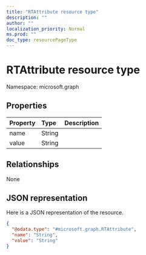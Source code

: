 ```yaml
---
title: "RTAttribute resource type"
description: ""
author: ""
localization_priority: Normal
ms.prod: ""
doc_type: resourcePageType
---
```


# RTAttribute resource type


Namespace: microsoft.graph



## Properties
|Property|Type|Description|
|:---|:---|:---|
|name|String||
|value|String||

## Relationships
None

## JSON representation
Here is a JSON representation of the resource.
<!-- {
  "blockType": "resource",
  "@odata.type": "microsoft.graph.RTAttribute"
}
-->
``` json
{
  "@odata.type": "#microsoft.graph.RTAttribute",
  "name": "String",
  "value": "String"
}
```

